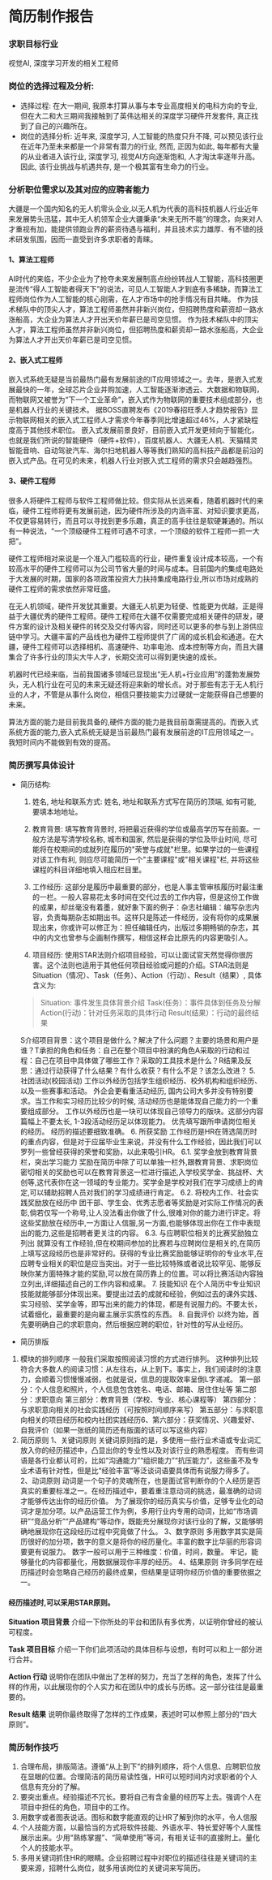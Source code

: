 # 简历制作报告

### 求职目标行业

视觉AI, 深度学习开发的相关工程师

### 岗位的选择过程及分析:

* 选择过程: 在大一期间, 我原本打算从事与本专业高度相关的电科方向的专业, 但在大二和大三期间我接触到了英伟达相关的深度学习硬件开发套件, 真正找到了自己的兴趣所在。
* 岗位的选择分析: 近年来, 深度学习, 人工智能的热度只升不降, 可以预见该行业在近年乃至未来都是一个非常有潜力的行业, 然而, 正因为如此, 每年都有大量的从业者进入该行业, 深度学习, 视觉AI方向逐渐饱和, 人才淘汰率逐年升高。因此, 该行业挑战与机遇共存, 是一个极其富有生命力的行业。

### 分析职位需求以及其对应的应聘者能力
大疆是一个国内知名的无人机零头企业,以无人机为代表的高科技机器人行业近年来发展势头迅猛，其中无人机领军企业大疆秉承“未来无所不能”的理念，向来对人才重视有加，能提供领跑业界的薪资待遇与福利，并且技术实力雄厚、有不错的技术研发氛围，因而一直受到许多求职者的青睐。
#### 1、算法工程师
AI时代的来临，不少企业为了抢夺未来发展制高点纷纷转战人工智能，高科技圈更是流传“得人工智能者得天下”的说法，可见人工智能人才到底有多稀缺，而算法工程师岗位作为人工智能的核心刚需，在人才市场中的抢手情况有目共睹。
作为技术梯队中的顶尖人才，算法工程师虽然并非新兴岗位，但招聘热度和薪资却一路水涨船高，大企业为算法人才开出天价年薪已是司空见惯。
作为技术梯队中的顶尖人才，算法工程师虽然并非新兴岗位，但招聘热度和薪资却一路水涨船高，大企业为算法人才开出天价年薪已是司空见惯。
#### 2、嵌入式工程师
嵌入式系统无疑是当前最热门最有发展前途的IT应用领域之一。去年，是嵌入式发展最快的一年，全球芯片企业并购加速，人工智能逐渐渗透云、大数据和物联网，而物联网又被誉为“下一个工业革命”，嵌入式作为物联网的重要技术组成部分，也是机器人行业的关键技术。
据BOSS直聘发布《2019春招旺季人才趋势报告》显示物联网相关的嵌入式工程师人才需求今年春季同比增速超过46%，人才紧缺程度高于其他技术职位。
嵌入式发展前景良好，目前嵌入式开发更倾向于智能化，也就是我们所说的智能硬件（硬件+软件），百度机器人、大疆无人机、天猫精灵智能音响、自动驾驶汽车、海尔扫地机器人等等我们熟知的高科技产品都是前沿的嵌入式产品。在可见的未来，机器人行业对嵌入式工程师的需求只会越趋强烈。
#### 3、硬件工程师
很多人将硬件工程师与软件工程师做比较。但实际从长远来看，随着机器时代的来临，硬件工程师将更有发展前途，因为硬件所涉及的内涵丰富、对知识要求更高，不仅更容易转行，而且可以寻找到更多乐趣，真正的高手往往是软硬兼通的。所以有一种说法，“一个顶级硬件工程师可遇不可求，一个顶级的软件工程师一抓一大把”。

硬件工程师相对来说是一个准入门槛较高的行业，硬件重复设计成本较高，一个有较高水平的硬件工程师可以为公司节省大量的时间与成本。目前国内的集成电路处于大发展的时期，国家的各项政策投资大力扶持集成电路行业,所以市场对成熟的硬件工程师的需求依然非常旺盛。

在无人机领域，硬件开发犹其重要。大疆无人机更为轻便、性能更为优越，正是得益于大疆优秀的硬件工程师。硬件工程师在大疆不仅需要完成相关硬件的研发，硬件方案的设计及相关硬件的转交及交付等内容，同时还可以更多的参与到上游供应链中学习。大疆丰富的产品线也为硬件工程师提供了广阔的成长机会和通道。在大疆，硬件工程师可以选择相机、高速硬件、功率电池、成本控制等方向，而且大疆集合了许多行业的顶尖大牛人才，长期交流可以得到更快速的成长。

机器时代已经来临，当前我国诸多领域已显现出“无人机+行业应用”的蓬勃发展势头，无人机行业在可见的未来无疑还将迎来新的增长点。对于那些有志于无人机行业的人才，不管是从事什么岗位，相信只要技能实力过硬就一定能获得自己想要的未来。

算法方面的能力是目前我具备的,硬件方面的能力是我目前亟需提高的。而嵌入式系统方面的能力,嵌入式系统无疑是当前最热门最有发展前途的IT应用领域之一。我短时间内不能做到有效的提高。
### 简历撰写具体设计

* 简历结构:
  1. 姓名, 地址和联系方式:
  姓名, 地址和联系方式写在简历的顶端, 如有可能, 要填本地地址。

  2. 教育背景:
  填写教育背景时, 将把最近获得的学位或最高学历写在前面。一般方法是写清学校名称, 城市和国家, 然后是获得的学位及毕业时间, 尽可能将在校期间的成就列在履历的"荣誉与成就"栏里。如果学过的一些课程对该工作有利, 则应尽可能简历一个"主要课程"或"相关课程"栏, 并将这些课程的科目详细地填入相应栏目里。

  3. 工作经历:
  这部分是履历中最重要的部分，也是人事主管审核履历时最注重的一栏。一般人容易花太多时间在交代过去的工作内容，但是这份工作做的成果，却丝毫没有着墨，就好象下面的例子：杂志社编辑：编写杂志内容，负责每期杂志如期出书。这样只是陈述一件经历，没有将你的成果展现出来，你或许可以修正为：担任编辑任内，出版过多期畅销的杂志，其中的内文也曾参与企画制作撰写，相信这样会比原先的内容更吸引人。

  4. 项目经历:
    使用STAR法则介绍项目经验，可以让面试官天然觉得你很厉害。这个法则也适用于其他任何项目经验或问题的介绍。STAR法则是Situation（情况）、Task（任务）、Action（行动）、Result（结果）, 具体含义为:
    >Situation: 事件发生具体背景介绍
    Task(任务）：事件具体到任务及分解
    Action(行动)：针对任务采取的具体行动
    Result(结果）：行动的最终结果

    S介绍项目背景：这个项目是做什么？解决了什么问题？主要的场景和用户是谁？T承担的角色和任务：自己在整个项目中扮演的角色A采取的行动和过程：自己在项目中具体做了哪些工作？采取的工具技术是什么？R结果及反思：通过行动获得了什么结果？有什么收获？有什么不足？该怎么改进？
  5. 社团活动(校园活动)
    工作以外经历包括学生组织经历、校外机构和组织经历、以及一些赛事和活动。
    外企会更看重活动经历, 国内公司大多并没有特别要求。当工作和实习经历比较少的时候, 活动经历也是能体现自己能力的一个重要组成部分。
    工作以外经历也是一块可以体现自己领导力的版块。这部分内容篇幅上不要太长, 1-3段活动经历足以体现能力。
    优先填写跟所申请岗位相关的经历。
    经历的描述要细致准确。
  6. 所获奖励
   工作经历是HR在筛选简历时的重点内容，但是对于应届毕业生来说，并没有什么工作经验，因此我们可以罗列一些曾经获得的荣誉和奖励，以此来吸引HR。
  6.1. 奖学金放到教育背景栏，突出学习能力
  奖励在简历中除了可以单独一栏外,跟教育背景、求职岗位密切相关的奖励也可以在教育背景这一栏进行描述,入学校奖学金、挑战杯、大创等,这代表你在这一领域的专业能力。奖学金是学校对我们在学习成绩上的肯定,可以辅助招聘人员对我们的学习成绩进行肯定。
  6.2. 将校内工作、社会实践奖励放在经历中
  团干部、学生会、优秀志愿者等奖励是对实际工作情况的表彰,倘若仅写一个称号,让人没法看出你做了什么,很难对你的能力进行评定。将这些奖励放在经历中,一方面让人信服,另一方面,也能够体现出你在工作中表现出的能力,这些是招聘者更关注的内容。
  6.3. 与应聘职位相关的比赛奖励独立列出
  就算没有工作经验,但在校期间参加的比赛若与应聘岗位是相关的,在简历上填写这段经历也是非常好的。获得的专业比赛奖励能够证明你的专业水平,在应聘专业相关的职位是应当突出。对于一些比较特殊或者说比较罕见、能够反映你某方面特殊才能的奖励,可以放在简历靠上的位置。可以将比赛活动内容独立列出,详细描述自己的工作内容和成果。
  7. 技能知识
  在个人简历中专业知识技能就能够部分体现出来。要提出过去的成就和经验，例如过去的课外实践、实习经验、奖学金等，即写出来的能力的体现，都是有说服力的。不要太长，试着细化，最重要的是向雇主展示实质性的东西。
  8. 自我评价
  以终为始，首先要明确自己的求职意向，然后根据应聘的职位，针对性的写从业经历。

* 简历排版
1. 模块的排列顺序
一般我们采取按照阅读习惯的方式进行排列。
这种排列比较符合大多数人的阅读习惯：从左往右，从上到下。事实上，我们阅读时的注意力，会顺着习惯慢慢减弱，也就是说，信息的提取效率呈倒L字递减。
第一部分：个人信息和照片，个人信息包含姓名、电话、邮箱、居住住址等
第二部分：求职意向
第三部分：教育背景（学校、专业、核心课程等）
第四部分：与求职意向相关的社会实践经历（可按照时间顺序来写）
第五部分：与求职意向相关的项目经历和校内社团实践经历6、第六部分：获奖情况、兴趣爱好、自我评价（如果一张纸的简历还有版面的话可以写这些内容）
2. 简历原则
1、关键词原则
关键词原则指的是，多使用一些行业术语或专业词汇放入你的经历描述中，凸显出你的专业性以及对该行业的熟悉程度。
而有些词语是各行业都认可的，比如“沟通能力”“组织能力”“抗压能力”，这些虽不及专业术语有针对性，但是比“经验丰富”等泛谈词语要具体而有说服力得多了。
2、动词原则
动词是一个句子的灵魂所在，也是面试官判断你的个人经历是否真实的重要标准之一。在经历描述中，要着重注意动词的挑选，最准确的动词才能够传达出你的经历价值。 
为了展现你的经历真实与价值，足够专业化的动词才是加分项。以产品运营工作为例，多用行业内专用的动词，比如“市场调研”“竞品分析”“产品建构”等动作，既能充分展现你对该行业的了解，又能够明确地展现你在这段经历过程中究竟做了什么。 
3、数字原则
多用数字其实是简历很好的加分项，数字的意义是将你的经历量化。丰富的数字比华丽的形容词要更有说服力。
数字一般可以用于三种维度：价值，时间，数量。
牢记，能够量化的内容都量化，用数据展现你丰厚的经历。
4、结果原则
许多同学在经历描述时会忽略自己经历的最终成果，但结果是证明你经历价值的重要依据之一。
#### 经历描述时,可以采用STAR原则。
**Situation 项目背景**
介绍一下你所处的平台和团队有多优秀，以证明你曾经的被认可程度。

**Task 项目目标**
介绍一下你们此项活动的具体目标与设想，有时可以和上一部分进行合并。

**Action 行动**
说明你在团队中做出了怎样的努力，充当了怎样的角色，发挥了什么样的作用，以此展现你的个人实力和在团队中的成长与历练。这一部分往往是最重要的。

**Result 结果**
说明你最终取得了怎样的工作成果，表述时可以参照上部分的“四大原则”。

### 简历制作技巧
1. 合理布局，排版简洁。遵循“从上到下”的排列顺序，将个人信息、应聘职位放在显眼的位置。合理简洁的简历易读性强，HR可以短时间内对求职者的个人信息有充分的了解。
2. 要突出重点。经验描述不冗长。要将自己有含金量的经历写上去。强调个人在项目中担任的角色，项目中的工作。
3. 用数字或者图表说话。图标和数字能直观的让HR了解到你的水平，令人信服
4. 个人技能方面，以最恰当的方式将软件技能、外语水平、特长爱好等个人属性展示出来。少用“熟练掌握”、“简单使用”等词，有相关证书的直接附上。量化个人的技能水平。
5. 多用关键词抓住HR的眼睛。企业招聘过程中对职位的描述往往是关键词的主要来源，招聘什么岗位，就多用该岗位的关键词来写简历。